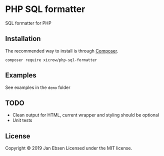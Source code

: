 # PHP SQL formatter
SQL formatter for PHP

## Installation
The recommended way to install is through [Composer](https://getcomposer.org/).
```
composer require xicrow/php-sql-formatter
```

## Examples
See examples in the `demo` folder

## TODO
- Clean output for HTML, current wrapper and styling should be optional
- Unit tests

## License
Copyright &copy; 2019 Jan Ebsen
Licensed under the MIT license.
